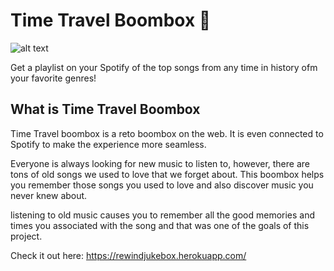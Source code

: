 # Time Travel Boombox 🎵

![alt text](https://i.imgur.com/ToRwhn0.png)

Get a playlist on your Spotify of the top songs from any time in history ofm your favorite genres!

## What is Time Travel Boombox

Time Travel boombox is a reto boombox on the web. It is even connected to Spotify to make the experience more seamless.

Everyone is always looking for new music to listen to, however, there are tons of old songs we used to love that we forget about. This boombox helps you remember those songs you used to love and also discover music you never knew about.

listening to old music causes you to remember all the good memories and times you associated with the song and that was one of the goals of this project.

Check it out here: https://rewindjukebox.herokuapp.com/

